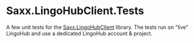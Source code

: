 Saxx.LingoHubClient.Tests
=========================

A few unit tests for the [Saxx.LingoHubClient](../Saxx.LingoHubClient/README.md) library. The tests run on "live" LingoHub and use a dedicated LingoHub account & project.
